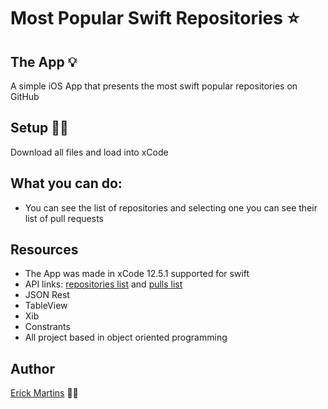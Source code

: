 # Most Popular Swift Repositories ⭐ 

## The App 💡

A simple iOS App that presents the most swift popular repositories on GitHub

## Setup 👨‍💻

Download all files and load into xCode

## What you can do:

* You can see the list of repositories and selecting one you can see their list of pull requests  

## Resources
* The App was made in xCode 12.5.1 supported for swift
* API links: <a href="https://api.github.com/search/repositories?q=language:Swift&sort=stars&page=1">repositories list</a> 
and <a href="https://api.github.com/repos//%3Creposit%C3%B3rio%3E/pulls">pulls list</a>
* JSON Rest
* TableView
* Xib
* Constrants
* All project based in object oriented programming

## Author
<a href="https://www.linkedin.com/in/erick-martins-09a967208/">Erick Martins</a> 🙋‍♂️

